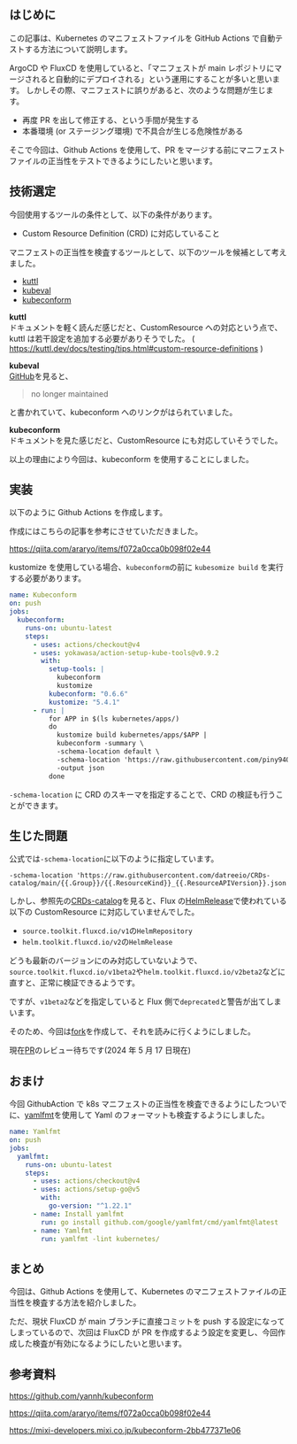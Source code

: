 ## はじめに

この記事は、Kubernetes のマニフェストファイルを GitHub Actions で自動テストする方法について説明します。

ArgoCD や FluxCD を使用していると、「マニフェストが main レポジトリにマージされると自動的にデプロイされる」という運用にすることが多いと思います。
しかしその際、マニフェストに誤りがあると、次のような問題が生じます。

- 再度 PR を出して修正する、という手間が発生する
- 本番環境 (or ステージング環境) で不具合が生じる危険性がある

そこで今回は、Github Actions を使用して、PR をマージする前にマニフェストファイルの正当性をテストできるようにしたいと思います。

## 技術選定

今回使用するツールの条件として、以下の条件があります。

- Custom Resource Definition (CRD) に対応していること

マニフェストの正当性を検査するツールとして、以下のツールを候補として考えました。

- [kuttl](https://github.com/kudobuilder/kuttl)
- [kubeval](https://github.com/instrumenta/kubeval)
- [kubeconform](https://github.com/yannh/kubeconform)

**kuttl**  
ドキュメントを軽く読んだ感じだと、CustomResource への対応という点で、kuttl は若干設定を追加する必要がありそうでした。
( https://kuttl.dev/docs/testing/tips.html#custom-resource-definitions )

**kubeval**  
[GitHub](https://github.com/instrumenta/kubeval)を見ると、

> no longer maintained

と書かれていて、kubeconform へのリンクがはられていました。

**kubeconform**  
ドキュメントを見た感じだと、CustomResource にも対応していそうでした。

以上の理由により今回は、kubeconform を使用することにしました。

## 実装

以下のように Github Actions を作成します。

作成にはこちらの記事を参考にさせていただきました。

https://qiita.com/araryo/items/f072a0cca0b098f02e44

kustomize を使用している場合、`kubeconform`の前に `kubesomize build` を実行する必要があります。

```yaml
name: Kubeconform
on: push
jobs:
  kubeconform:
    runs-on: ubuntu-latest
    steps:
      - uses: actions/checkout@v4
      - uses: yokawasa/action-setup-kube-tools@v0.9.2
        with:
          setup-tools: |
            kubeconform
            kustomize
          kubeconform: "0.6.6"
          kustomize: "5.4.1"
      - run: |
          for APP in $(ls kubernetes/apps/)
          do
            kustomize build kubernetes/apps/$APP |
            kubeconform -summary \
            -schema-location default \
            -schema-location 'https://raw.githubusercontent.com/piny940/CRDs-catalog/main/{{.Group}}/{{.ResourceKind}}_{{.ResourceAPIVersion}}.json' \
            -output json
          done
```

`-schema-location` に CRD のスキーマを指定することで、CRD の検証も行うことができます。

## 生じた問題

公式では`-schema-location`に以下のように指定しています。

```
-schema-location 'https://raw.githubusercontent.com/datreeio/CRDs-catalog/main/{{.Group}}/{{.ResourceKind}}_{{.ResourceAPIVersion}}.json'
```

しかし、参照先の[CRDs-catalog](https://github.com/datreeio/CRDs-catalog)を見ると、Flux の[HelmRelease](https://fluxcd.io/flux/components/helm/helmreleases/)で使われている以下の CustomResource に対応していませんでした。

- `source.toolkit.fluxcd.io/v1`の`HelmRepository`
- `helm.toolkit.fluxcd.io/v2`の`HelmRelease`

どうも最新のバージョンにのみ対応していないようで、`source.toolkit.fluxcd.io/v1beta2`や`helm.toolkit.fluxcd.io/v2beta2`などに直すと、正常に検証できるようです。

ですが、`v1beta2`などを指定していると Flux 側で`deprecated`と警告が出てしまいます。

そのため、今回は[fork](https://github.com/piny940/CRDs-catalog)を作成して、それを読みに行くようにしました。

現在[PR](https://github.com/datreeio/CRDs-catalog/pull/321)のレビュー待ちです(2024 年 5 月 17 日現在)

## おまけ

今回 GithubAction で k8s マニフェストの正当性を検査できるようにしたついでに、[yamlfmt](https://github.com/google/yamlfmt)を使用して Yaml のフォーマットも検査するようにしました。

```yaml
name: Yamlfmt
on: push
jobs:
  yamlfmt:
    runs-on: ubuntu-latest
    steps:
      - uses: actions/checkout@v4
      - uses: actions/setup-go@v5
        with:
          go-version: "^1.22.1"
      - name: Install yamlfmt
        run: go install github.com/google/yamlfmt/cmd/yamlfmt@latest
      - name: Yamlfmt
        run: yamlfmt -lint kubernetes/
```

## まとめ

今回は、Github Actions を使用して、Kubernetes のマニフェストファイルの正当性を検査する方法を紹介しました。

ただ、現状 FluxCD が main ブランチに直接コミットを push する設定になってしまっているので、次回は FluxCD が PR を作成するよう設定を変更し、今回作成した検査が有効になるようにしたいと思います。

## 参考資料

https://github.com/yannh/kubeconform

https://qiita.com/araryo/items/f072a0cca0b098f02e44

https://mixi-developers.mixi.co.jp/kubeconform-2bb477371e06
